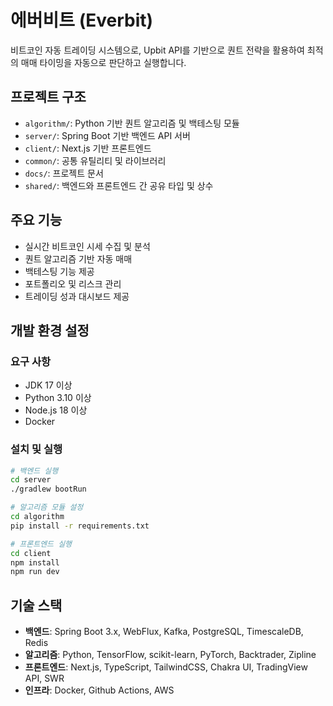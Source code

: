 # 에버비트 (Everbit)

비트코인 자동 트레이딩 시스템으로, Upbit API를 기반으로 퀀트 전략을 활용하여 최적의 매매 타이밍을 자동으로 판단하고 실행합니다.

## 프로젝트 구조

- `algorithm/`: Python 기반 퀀트 알고리즘 및 백테스팅 모듈
- `server/`: Spring Boot 기반 백엔드 API 서버
- `client/`: Next.js 기반 프론트엔드
- `common/`: 공통 유틸리티 및 라이브러리
- `docs/`: 프로젝트 문서
- `shared/`: 백엔드와 프론트엔드 간 공유 타입 및 상수

## 주요 기능

- 실시간 비트코인 시세 수집 및 분석
- 퀀트 알고리즘 기반 자동 매매
- 백테스팅 기능 제공
- 포트폴리오 및 리스크 관리
- 트레이딩 성과 대시보드 제공

## 개발 환경 설정

### 요구 사항

- JDK 17 이상
- Python 3.10 이상
- Node.js 18 이상
- Docker

### 설치 및 실행

```bash
# 백엔드 실행
cd server
./gradlew bootRun

# 알고리즘 모듈 설정
cd algorithm
pip install -r requirements.txt

# 프론트엔드 실행
cd client
npm install
npm run dev
```

## 기술 스택

- **백엔드**: Spring Boot 3.x, WebFlux, Kafka, PostgreSQL, TimescaleDB, Redis
- **알고리즘**: Python, TensorFlow, scikit-learn, PyTorch, Backtrader, Zipline
- **프론트엔드**: Next.js, TypeScript, TailwindCSS, Chakra UI, TradingView API, SWR
- **인프라**: Docker, Github Actions, AWS
